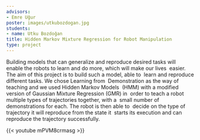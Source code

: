 ```yaml
---
advisors:
- Emre Uğur
poster: images/utkubozdogan.jpg
students:
- name: Utku Bozdoğan
title: Hidden Markov Mixture Regression for Robot Manipulation
type: project
---
```


Building models that can generalize and reproduce desired tasks will  enable the robots to learn and do more, which will make our lives  easier. The aim of this project is to build such a model, able to  learn and reproduce different tasks. We chose Learning from  Demonstration as the way of teaching and we used Hidden Markov Models  (HMM) with a modified version of Gaussian Mixture Regression (GMR) in  order to teach a robot multiple types of trajectories together, with a  small number of demonstrations for each. The robot is then able to  decide on the type of trajectory it will reproduce from the state it  starts its execution and can reproduce the trajectory successfully.


{{< youtube mPVM8crmasg >}}
